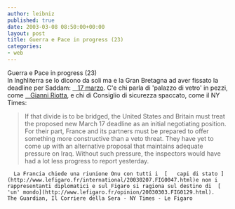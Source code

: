 ```yaml
---
author: leibniz
published: true
date: 2003-03-08 08:50:00+00:00
layout: post
title: Guerra e Pace in progress (23)
categories:
- web
---
```


Guerra e Pace in progress (23)  
   In Inghliterra se lo dicono da soli ma e la Gran Bretagna ad aver fissato la deadline per Saddam:  [   17 marzo][1]. C'e chi parla di 'palazzo di vetro' in pezzi, come  [   Gianni Riotta][2], e chi di Consiglio di sicurezza spaccato, come il NY Times:

 

>   
> 
> 	If that divide is to be bridged, the United States and Britain must treat the proposed new March 17 deadline as an initial negotiating position. For their part, France and its partners must be prepared to offer something more constructive than a veto threat. They have yet to come up with an alternative proposal that maintains adequate pressure on Iraq. Without such pressure, the inspectors would have had a lot less progress to report yesterday.

 

	  La Francia chiede una riunione Onu con tutti i  [   capi di stato ](http://www.lefigaro.fr/international/20030207.FIG0047.html)e non i rappresentanti diplomatici e sul Figaro si ragiona sul destino di  [   'un' mondo](http://www.lefigaro.fr/opinion/20030303.FIG0129.html).
	The Guardian, Il Corriere della Sera - NY Times - Le Figaro

[1]:	http://www.guardian.co.uk/Iraq/Story/0,2763,910080,00.html
[2]:	http://www.corriere.it/edicola/index.jsp?path=PRIMA_PAGINA&doc=RIOTTA